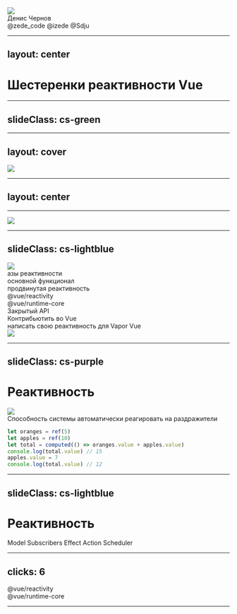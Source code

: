 <div class="mb-50px flex flex-row">
  <div class="size-80 rd-full of-hidden">
    <img class="size-full object-cover" src="/img/photo.png" />
  </div>
  <div class="size-80 rd-full ml-15px">
    <ZedeIcon class="size-full" />
  </div>
</div>
<div class="text-4xl mb-50px">Денис Чернов</div>
<div class="grid grid-cols-[36px_1fr] gap-2 items-center">
  <FileIconsTelegram /> @zede_code
  <IonLogoTwitch /> @izede
  <IonLogoGithub /> @Sdju
</div>

<QrCodeIntro class="sp-r80_200_200_200 absolute" />

<!--
продумать как будет происходить взаимодействие с картой на всем протяжении с картой
-->

---
layout: center
---

<h1 center> Шестеренки реактивности Vue </h1>

<div class="$obj sp-980_4_496_450">
  <IonCogSharp class="size-full animate-[spin_70s_linear_infinite] opacity-20" />
</div>
<div class="$obj sp-77_498_496_450">
  <IonCogSharp class="size-full animate-[spin_60s_linear_infinite] opacity-10" />
</div>

<!--
> продать цель доклада / продумать спич 2 и 3 слайда
> гораздо больше иллюстраций
> продумать переходы, продажа шестеренок
-->

---
slideClass: cs-green
---

<Timeline2 :steps="[{
  logo: 'pos-center size-176_176',
  vueGear: 'pos-center -popup-hidden',
  ref: 'pos-center -popup-hidden',
  computed: 'pos-center -popup-hidden',
  watch: 'pos-center -popup-hidden',
  watchEffect: 'pos-center -popup-hidden',
  reactive: 'pos-center -popup-hidden',
}, {
  logo: 'pos-490_281 size-46_46',
  vueGear: 'pos-center ',
}, {
  ref: 'pos-727_84 ',
}, {
  computed: 'pos-781_356 ',
}, {
  watch: 'pos-472_474',
}, {
  watchEffect: 'pos-165_356 ',
}, {
  reactive: 'pos-216_69 ',
}]" v-slot="t">

<div class="$obj size-223_202 fx" :class="t.vueGear">
  <MaterialSymbolsSettingsOutline class="animate-[spin_20s_linear_infinite] size-full" />
</div>

<LogosVue class="$obj" :class="t.logo" />

<Gear class="$obj fx size-103_131" :class="t.ref" name="ref" />
<Gear class="$obj fx size-141_118" :class="t.computed" name="computed" />
<Gear class="$obj fx size-134_105" :class="t.watch" name="watch" />
<Gear class="$obj fx size-142_119" :class="t.watchEffect" name="watchEffect" />
<Gear class="$obj fx size-104_95" :class="t.reactive" name="reactive" />

</Timeline2>

<!--
Если спросить за что вы любите Vue, то чаще всего будет хороший DX и классная реактивность. Но что же скрыто за этой реактивностью?

Поэтому сегодня мы с вами рассмотрим по отдельности каждую шестерёнку реактивности Vue по отдельности.

Чтоб получить более глубокое понимание того что происходит в нашем любимом фреймворке.

> объяснить почему тебя надо слушать. привыкли к простоте. попытаться вдолхновить уже тут
-->

---
layout: cover
---

<img class="framed center w-600px" src="/img/interview.png" />

---
layout: center
---

<Timeline2 :steps="[{
  q1: '$obj fx text-1.3em pos-50% w-full text-center px-10 ',
  q1Mode: false,
  q2: '$obj fx text-1.3em pos-50% w-full text-center px-10 -popup-hidden',
  q2Mode: false,
  q3: '$obj fx text-1.3em pos-50% w-full text-center px-10 -popup-hidden',
  q3Mode: false,
}, {
  q1Mode: true,
}, {
  q1: '$obj fx text-1.3em pos-50% w-full text-center px-10 -popup-hidden',
  q1Mode: false,
  q2: '$obj fx text-1.3em pos-50% w-full text-center px-10 ',
  q2Mode: true,
}, {
  q2: '$obj fx text-1.3em pos-50% w-full text-center px-10 ',
  q2Mode: false,
  q3: '$obj fx text-1.3em pos-50% w-full text-center px-10 ',
  q3Mode: true,
}]" v-slot="t">

<AnimatedText
  :class="t.q1"
  :mode="t.q1Mode"
  words="Чем отличается computed от watch?"
/>
<AnimatedText
  :class="t.q2"
  :mode="t.q2Mode"
  words="Можно ли реализовать свой computed используя watch?"
/>
<AnimatedText
  :class="t.q3"
  :mode="t.q3Mode"
  words="Для неизменемых значений лучше использовать computed или readonly?"
/>

</Timeline2>

<!--
Представим ситуацию на собеседовании. Вам задают вопросы по Vue и в целом вы отвечаете хорошо.

Но вот начинаются вопросы по реактивности.

- можно ли заменить computed на watch
- а можно ли заменить watch на computed
- а как насчёт watchEffect?

- > показать как пример с которым справятся, но потом тебя спрашивают "жесть"
придумать второй вопрос "сложный но интересный", чтоб мотиватор
-->

---

<img class="center framed w-740px" src="/img/computed-watch.png" />

<!--
И если такие вопросы вас ставят в замешательство, то этот доклад для вас. (если с дискомфортом у вас возникло олюбопытсво то этот доклад для вас)
-->

---
slideClass: cs-lightblue
---

<Timeline2 :steps="[{
  deep: 'opacity-0',
  height: '59px',
  ref: '-popup-hidden',
  computed: '-popup-hidden',
  reactive: '-popup-hidden',
  props: '-popup-hidden',
  watch: '-popup-hidden',
  watchEffect: '-popup-hidden',
  vModel: '-popup-hidden',
  effectScope: '-popup-hidden',
  customRef: '-popup-hidden',
  effect: '-popup-hidden',
  scheduler: '-popup-hidden',
  tracking: '-popup-hidden',
  effect: '-popup-hidden',
}, {
  ref: '',
  computed: '',
  reactive: '',
  props: '',
}, {
  deep: 'opacity-20',
  height: '117px',
  ref: 'opacity-50 scale-50',
  computed: 'opacity-50 scale-50 blur-2',
  reactive: 'opacity-50 scale-50 blur-2',
  props: 'opacity-50 scale-50 blur-2',
  watch: '',
  watchEffect: '',
  vModel: '',
}, {
  deep: 'opacity-30',
  height: '184px',
  ref: 'opacity-25 scale-25 blur-4',
  computed: 'opacity-25 scale-25 blur-4',
  reactive: 'opacity-25 scale-25 blur-4',
  props: 'opacity-25 scale-25 blur-4',
  watch: 'opacity-50 scale-50 blur-2',
  watchEffect: 'opacity-50 scale-50 blur-2',
  vModel: 'opacity-50 scale-50 blur-2',
  effectScope: '',
  customRef: '',
  render: '',
}, {
  deep: 'opacity-40',
  height: '245px',
  ref: 'opacity-12 scale-12 blur-6',
  computed: 'opacity-12 scale-12 blur-6',
  reactive: 'opacity-12 scale-12 blur-6',
  props: 'opacity-12 scale-12 blur-6',
  watch: 'opacity-25 scale-25 blur-4',
  watchEffect: 'opacity-25 scale-25 blur-4',
  vModel: 'opacity-25 scale-25 blur-4',
  effectScope: 'opacity-50 scale-50 blur-2',
  customRef: 'opacity-50 scale-50 blur-2',
  render: 'opacity-50 scale-50 blur-2',
  effect: '',
  tracking: '',
}, {
  deep: 'opacity-50',
  height: '306px',
  ref: 'opacity-0 scale-0',
  computed: 'opacity-0 scale-0',
  reactive: 'opacity-0 scale-0',
  props: 'opacity-0 scale-0',
  watch: 'opacity-12 scale-12 blur-6',
  watchEffect: 'opacity-12 scale-12 blur-6',
  vModel: 'opacity-12 scale-12 blur-6',
  effectScope: 'opacity-25 scale-25 blur-4',
  customRef: 'opacity-25 scale-25 blur-4',
  render: 'opacity-25 scale-25 blur-4',
  effect: 'opacity-50 scale-50 blur-2',
  tracking: 'opacity-50 scale-50 blur-2',
}, {
  deep: 'opacity-75',
  height: '360px',
  watch: 'opacity-0 scale-0',
  watchEffect: 'opacity-0 scale-0',
  vModel: 'opacity-0 scale-0',
  effectScope: 'opacity-12 scale-12 blur-6',
  customRef: 'opacity-12 scale-12 blur-6',
  render: 'opacity-12 scale-12 blur-6',
  effect: 'opacity-25 scale-25 blur-4',
  tracking: 'opacity-25 scale-25 blur-4',
}, {
  deep: 'opacity-100',
  height: '419px',
  effectScope: 'opacity-0 scale-0',
  customRef: 'opacity-0 scale-0',
  render: 'opacity-0 scale-0',
  effect: 'opacity-12 scale-12 blur-6',
  tracking: 'opacity-12 scale-12 blur-6',
}, {
  height: '479px',
  effect: 'opacity-0 scale-0',
  tracking: 'opacity-0 scale-0',
}]" v-slot="t">

<div class="absolute size-full pos-0 bg-[#13151d] duration-2000 ease-in-out" :class="t.deep" />

<div class="center w-340px overflow-hidden transition-all duration-400 framed" :style="{ maxHeight: t.height }" >
  <img src="/img/iceberg.png" class="w-full" />
</div>

<div
  class="center overflow-hidden transition-all duration-400"
  :style="{ maxHeight: t.height }"
>
  <div class="text-shadow-xl size-338_475 flex flex-col items-stretch pr-60px text-center relative overflow-hidden rounded-10px">
    <div class="mt-10px mb-20px">азы реактивности</div>
    <div class="mb-32px">основной функционал</div>
    <div class="text-size-0.75em mb-32px">продвинутая реактивность</div>
    <div class="mb-25px">@vue/reactivity</div>
    <div class="mb-23px">@vue/runtime-core</div>
    <div class="mb-23px">Закрытый API</div>
    <div class="text-size-0.75em mb-19px">Контрибьютить во Vue</div>
    <div class="text-size-0.75em">написать свою реактивность для Vapor Vue</div>
    <img class="absolute -bottom-7px right-0 size-66_63 object-cover" src="/img/jonson.jfif" />
  </div>
</div>


<Gear class="$obj sp-742_449_103_151" :class="t.ref" name="ref" />
<Gear class="$obj sp-118_115_103_135" :class="t.computed" name="computed" />

<!-- width height top left -> left top width height  -->
<Gear class="$obj sp-135_439_103_135" :class="t.reactive" name="reactive" />
<Gear class="$obj sp-812_124_103_141" :class="t.props" name="props" />

<Gear class="$obj sp-96_273_103_151" :class="t.watch" name="watch" />
<Gear class="$obj sp-869_321_103_151" :class="t.watchEffect" name="watchEffect" />
<Gear class="$obj sp-692_89_103_141" :class="t.vModel" name="vModel" />

<Gear class="$obj sp-788_101_103_151" :class="t.effectScope" name="effectScope" />
<Gear class="$obj sp-342_75_125_107" :class="t.customRef" name="customRef" />

<Gear class="$obj sp-802_259_125_107" :class="t.effect" name="effect" />
<Gear class="$obj sp-208_408_125_107" :class="t.tracking" name="tracking" />

</Timeline2>

<!--
Но что вообще скрывается во тьме воды?

Вначале вы берете Vue и вы изучаете самые базовые примитивы реактивности.

Постепенно задачи становятся сложнее и вам приходится столкнуться с новыми примитивами.

Идет время и вам попадаются нетривиальные задачи которые уже с трудом покрываются документацией. Там вы знакомитесь с концептами кастомных рефов и эффект скоупов.

Теперь пришло время изучать исходники Vue и вы берете основной пакет реактивности Vue @vue/reactivity.
Знакомитесь с концепциями реактивных эффектов и Deps/Link.

Однако нужно еще понять как все это дело работает внутри компонентов Vue. И вы начинаете изучать реактивность из @vue/runtime-core. Там вы знакомитесь с концептами render, setup, планировщика.

Вас уже не остановить, вы погружаетесь в изучение всего чтобы можно использовать в вашем коде, чтобы выжать максимум из возможностей реактивности.

Теперь ваших знаний вполне хватает, чтобы начать контрибьютить в сам Vue. Возможно у вас уже есть идеи как сделать реактивность еще лучше.

Но не забывайте что где-то там, всегда есть тот кто нарушит все правила игры и сделает кратно лучше.

И нет, мы с вами не будем сейчас аккуратно погружаться в глубину. Вместо этого мы будем наоборот всплывать на поверхность из глубин.

> сторитейлинг / персонаж
-->

---
slideClass: cs-purple
---

<Timeline2 :steps="[{
  title: 'top-50% ',
}, {
  title: 'top-40px ',
}, {
  title: 'top-90px ',
}]" v-slot="t">

<h1 class="absolute transition-all duration-400 text-center w-full left-0" :class="t.title"> Реактивность </h1>

<img class="framed" v-click="['+1', '+1']" v-drag="[165,96,673,403]" src="/img/magic.gif" />

<div v-click="'+0'" class="italic bg-[#00000048] p-4 rd-8px mb-4"> Способность системы автоматически реагировать на раздражители </div>

<div v-click="3">

```ts {*|*|1-3|4|5|6}
let oranges = ref(5)
let apples = ref(10)
let total = computed(() => oranges.value + apples.value)
console.log(total.value) // 15
apples.value = 7 
console.log(total.value) // 12
```

</div>

</Timeline2>

<!--
Но для начала. Что же такое реактивность?

Наверное самый простой и вполне обоснованный ответ: магия

Однако нам, инженерам, довольствоваться магией будет не интересно. К сожалению точного определения реактивного подхода я не нашел и вряд ли оно существует. Каждый находит в нем что-то свое. Так и у меня есть краткое определение:

Способность системы автоматически реагировать на раздражители

Давайте рассмотрим пример:

Здесь у нас есть две переменные: oranges и apples. И есть вычисляемая переменная total, которая зависит от значений oranges и apples. Это и есть правила работы системы, которые нельзя нарушать.

В качестве раздражителя здесь выступает изменение значения apples. Однако система автоматически пересчитает значение total без нашего вмешательства.
-->

---
slideClass: cs-lightblue
---

<Timeline2 :steps="[{
  title: 'pos-center ',
  model: {
    class: 'pos-center -popup-hidden',
  },
  subscriber: {
    class: 'pos-50%_156 -popup-hidden',
  },
  action: {
    class: 'pos-50%_366 -popup-hidden',
    color: 'red',
    form: 'circle',
  },
  effect: {
    class: 'pos-660_50% -popup-hidden',
  },
  scheduler: {
    class: 'pos-660_366 -popup-hidden',
  },
  arrowModelToSubscriber: {
    coords: '51%:245 51%:188',
    class: 'fx duration-500 opacity-0',
    power: 0.1,
  },
  arrowSubscriberToEffect: {
    coords: '569:156 660:245',
    class: 'fx duration-500 opacity-0',
    power: 0.5,
  },
  arrowActionToModel: {
    coords: '51%:372 51%:306',
    class: 'fx duration-500 opacity-0',
    power: 0.1,
  },
  arrowEffectToX: {
    coords: '660:306 544:400',
    class: 'fx duration-500 opacity-0',
    power: 0.5,
  },
  arrowSchedulerToAction: {
    coords: '588:400 543:400',
    class: 'fx duration-500 opacity-0',
    power: 0.1,
  },
}, {
  title: 'pos-50%_10% ',
  model: {
    class: 'pos-center ',
  },
}, {
  subscriber: {
    class: 'pos-50%_156 ',
  },
  arrowModelToSubscriber: {
    class: 'fx duration-500 animate'
  },
}, {
  effect: {
    class: 'pos-660_50% ',
  },
  arrowSubscriberToEffect: {
    class: 'fx duration-500 animate'
  },
}, {
  action: {
    class: 'pos-50%_400 ',
  },
  arrowActionToModel: {
    class: 'fx duration-500 animate'
  },
}, {
  arrowEffectToX: {
    class: 'fx duration-500 animate'
  },
}, {
  subscriber: {
    multiple: true,
  },
}, {
  effect: {
    multiple: true,
  },
}, {
  action: {
    multiple: true,
  },
}, {
  arrowEffectToX: {
    coords: '660:306 660:372',
    power: 0.1,
  },
  arrowSchedulerToEffect: {
    coords: '660:306 544:400',
    class: 'fx duration-500 opacity-0'
  },
  scheduler: {
    class: 'pos-660_400 ',
  },
  action: {
    multiple: false,
  },
}, {
  arrowSchedulerToAction: {
    coords: '588:400 543:400',
    class: 'fx duration-500 animate'
  },
  arrowSchedulerToAction: {
    coords: '588:400 543:400',
    class: 'fx duration-500 animate'
  },
}]" v-slot="t">

<h1 class="$obj fx text-center" :class="t.title"> Реактивность </h1>

<Node v-bind="t.model">Model</Node>
<Node v-bind="t.subscriber">Subscribers</Node>
<Node v-bind="t.effect">Effect</Node>
<Node v-bind="t.action">Action</Node>
<Node v-bind="t.scheduler">Scheduler</Node>

<SvgLayer>
  <SvgArrow v-bind="t.arrowModelToSubscriber" />
  <SvgArrow v-bind="t.arrowSubscriberToEffect" />
  <SvgArrow v-bind="t.arrowActionToModel" />
  <SvgArrow v-bind="t.arrowEffectToX" />
  <SvgArrow v-bind="t.arrowSchedulerToAction" />
</SvgLayer>

</Timeline2>

<!--
Таким образом я бы хотел выделить следующую схему реактивности, которая будет нам полезна для понимания того как работает реактивность во Vue:

У нас есть модель данных, которая хранит в себе все наши данные.

У модели есть подписчики, которые получают уведомления о любых изменениях.

В ответ на изменения модели подписчики могут запускать различные эффекты.

Далее мы привносим раздражитель в нашу систему.

И система автоматически пересчитывает значения зависимостей и запускает соответствующие эффекты. Которые могут повлечь новые изменения модели.

Если все это происходит синхронно, то множественные эффекты могут начать мешать друг другу или вообще сломать систему. Поэтому системе нужно как-то регулировать порядок и моменты запуска эффектов.

Для этого и нужен планировщик. Он берет на себя бремя управления порядком и моментами запуска эффектов. Что позволяет убирать ненужные эффекты и запускать нужные в точные моменты.

> показать хаос эффектов (продать шедуллер полностью) - к нему вернемся позже
-->

---
clicks: 6
---

<Timeline2 :steps="[{
  vueReactivity: '-popup-hidden',
  vueRuntimeCore: '-popup-hidden',
  runtimeList: '-blur-hidden',
  vue: '',
  computedOpacity: 1,
  watchersOpacity: 1,
}, {
  vueReactivity: '',
}, {
  vueRuntimeCore: '',
}, {
  computedOpacity: 0.4,
  watchersOpacity: 0.4,
}, {
}, {
}, {
  runtimeList: '',
}]" v-slot="t">

<logos-vue :class="t.vue" class="$obj sp-482_118_119_108" />

<div class="$obj sp-251_300_379_210 text-[1em] bg-blue-5/30 rounded-2xl px-4 py-2" :class="t.vueReactivity" > 
  <div class="text-center"> @vue/reactivity </div>

  <div class="text-size-0.75em flex flex-col mt-4 w-full">
    <Gear inline name="ref" />
    <Gear inline name="reactive" />
    <Gear inline w-min :style="{ opacity: t.computedOpacity }" name="computed" />
    <Gear inline w-min :style="{ opacity: t.watchersOpacity }" name="watchers" />
    <Gear v-click="4" inline w-min v-mark.red.cross="{at: 5}" name="scheduler" />
  </div>
</div>

<div class="$obj sp-719_300_398_210 text-[1em] bg-cyan-5/30 rounded-2xl px-4 py-2" :class="t.vueRuntimeCore" > 
  <div class="text-center"> @vue/runtime-core </div>

  <div class="text-size-0.75em flex flex-col mt-4 w-full fx duration-[0.2s]" :class="t.runtimeList">
    <Gear inline name="scheduler" />
    <Gear inline name="watchers" />
    <Gear inline name="nextTick" />
    <Gear inline name="components" />
  </div>
</div>

</Timeline2>

<!--
Вернемся непосредственно ко Vue. Сама реактивность Vue разделена на два пакета: @vue/reactivity и @vue/runtime-core. Во vue reactivity можно ожидать различные реактивные примитивы... Но на деле там лежит далеко не все что вы ожидаете там увидеть.

Там нет в привычном понимании computed, watchers а вот планировщика нет вовсе. Почему так произошло? @vue/reactivity это самостоятельная и независимая библиотека реактивности. Вы можете ее взять и использовать далеко за пределами проектов на Vue. А в самом Vue необходимо взаимодействовать с DOM и многие аспекты опираются именно на это. Поэтому планировщик и элементы завязанные на планировщик реализованы в @vue/runtime-core.

Мы начнем изучение с @vue/reactivity, а затем перейдем к @vue/runtime-core.
-->

---

<VueMap />

<!--
Но ведь можно попробовать представить карту реактивности Vue. И она выглядит примерно следующим образом:

не пугайтесь, сейчас она большая и запутанная, но разобрав каждый элемент карты по отдельности мы сможем в ней ориентироваться.

> найти в какой момент ее можно показывать/ продумать что на ней можно говорить (это артефакт доклада/где ее достать/успокоить)

> проработать переходы между слайдами (начало-конец и перебор либо плавность переходов)

как ее продать
-->
